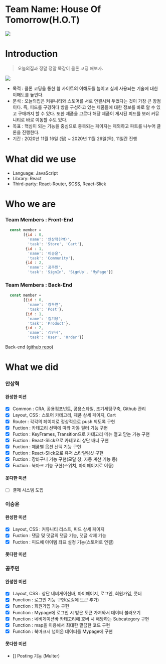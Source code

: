 # Team Name: House Of Tomorrow(H.O.T)
<img src='https://ifh.cc/g/N2yMPa.png'>

# Introduction
> 오늘의집과 정말 정말 똑같이 클론 코딩 해보자.

<img src='https://ifh.cc/g/jTLOWz.png' >

- 목적 : 클론 코딩을 통한 웹 사이트의 이해도를 높이고 실제 사용되는 기술에 대한 이해도를 높인다.
- 분석 : 오늘의집은 커뮤니티와 스토어를 서로 연결시켜 두었다는 것이 가장 큰 장점이다. 즉, 피드를 구경하다 방을 구성하고 있는 제품들에 대한 정보를 바로 알 수 있고 구매까지 할 수 있다. 
또한 제품을 고르다 해당 제품이 게시된 피드를 보러 커뮤니티로 바로 이동할 수도 있다.
- 목표 : 핵심이 되는 기능을 중심으로 중복되는 페이지는 제외하고 파트를 나누어 클론을 진행한다. 
- 기간 : 2020년 11월 16일 (월) ~ 2020년 11월 26일(목), 11일간 진행

# What did we use

- Language: JavaScript
- Library: React
- Third-party: React-Router, SCSS, React-Slick
 
# Who we are
### Team Members : Front-End

```javascript
  const member = 
        [{id : 0,
          'name': '안상혁(PM)',
          'task': 'Store', 'Cart'},
         {id : 1,
          'name': '이승윤',
          'task': 'Community'},
         {id : 2,
          'name': '공주민',
          'task': 'SignIn', 'SignUp', 'MyPage'}]
```

### Team Members : Back-End

```javascript
  const member = 
        [{id : 0,
          'name': '강두연',
          'task': 'Post'},
         {id : 1,
          'name': '김기용',
          'task': 'Product'},
         {id : 2,
          'name': '김민서',
          'task': 'User', 'Order'}]
```
Back-end <a href='https://github.com/wecode-bootcamp-korea/14-1st-HOT-backend'> (github repo) </a>

# What we did

### 안상혁
#### 완성한 미션
 - [x] Common : CRA, 공용컴포넌트, 공용스타일, 초기세팅구축, Github 관리
 - [x] Layout, CSS : 스토어 카테고리, 제품 상세 페이지, Cart
 - [x] Router : 각각의 페이지로 정상적으로 push 되도록 구현
 - [x] Fuction : 카테고리 선택에 따라 자동 필터 기능 구현
 - [x] Fuction : KeyFrames, Transition으로 카테고리 메뉴 열고 닫는 기능 구현
 - [x] Fuction : React-Slick으로 카테고리 상단 배너 구현
 - [x] Fuction : 제품별 옵션 선택 기능 구현
 - [x] Fuction : React-Slick으로 유저 스타일링샷 구현
 - [x] Fuction : 장바구니 기능 구현(모달 창, 자동 계산 기능 등)
 - [x] Fuction : 북마크 기능 구현(스위치, 마이페이지로 이동)

#### 못다한 미션
 - [ ] 결제 시스템 도입
 
 
### 이승윤
#### 완성한 미션
 - [x] Layout, CSS : 커뮤니티 리스트, 피드 상세 페이지
 - [x] Fuction : 댓글 및 댓글의 댓글 기능, 댓글 삭제 기능
 - [x] Fuction : 피드에 아이템 좌표 설정 기능(스토어로 연결)

#### 못다한 미션

### 공주민
#### 완성한 미션
 - [x] Layout, CSS : 상단 네비게이션바, 마이페이지, 로그인, 회원가입, 풋터
 - [x] Function : 로그인 기능 구현(로컬에 토큰 추가)
 - [x] Function : 회원가입 기능 구현
 - [x] Function : Mypage에 로그인 시 받은 토큰 가져와서 데이터 불러오기
 - [x] Function : 네비게이션바 카테고리에 호버 시 해당하는 Subcategory 구현
 - [x] Function : map을 이용해서 최대한 깔끔한 코드 구현
 - [x] Function : 북마크시 넘어온 데이터를 Mypage에 구현

#### 못다한 미션
 - [] Posting 기능 (Multer)
